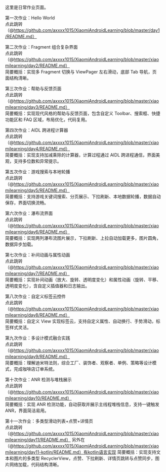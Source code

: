 这里是日常作业页面。

第一次作业：Hello World  
点此跳转（@https://github.com/axxxx1015/XiaomiAndroidLearning/blob/master/day1/README.md）

第二次作业：Fragment 组合复杂界面  
点此跳转（@https://github.com/axxxx1015/XiaomiAndroidLearning/blob/master/xiaomilearning/day2/README.md）  
简要概括：实现多 Fragment 切换与 ViewPager 左右滑动，底部 Tab 导航，页面结构清晰。

第三次作业：帮助与反馈页面  
点此跳转（@https://github.com/axxxx1015/XiaomiAndroidLearning/blob/master/xiaomilearning/day3/README.md）  
简要概括：实现现代风格的帮助与反馈页面，包含自定义 Toolbar、搜索框、快捷功能区和 FAQ 区域，布局优化，代码复用。

第四次作业：AIDL 跨进程计算器  
点此跳转（@https://github.com/axxxx1015/XiaomiAndroidLearning/blob/master/xiaomilearning/day4/README.md）  
简要概括：实现支持加减乘除的计算器，计算过程通过 AIDL 跨进程通信，界面美观，支持多位数和异常提示。

第五次作业：游戏搜索与本地轮播  
点此跳转（@https://github.com/axxxx1015/XiaomiAndroidLearning/blob/master/xiaomilearning/day5/README.md）  
简要概括：支持游戏关键词搜索、分页展示、下拉刷新、本地数据轮播，数据自动保存，界面切换流畅。

第六次作业：瀑布流界面  
点此跳转（@https://github.com/axxxx1015/XiaomiAndroidLearning/blob/master/xiaomilearning/day6/README.md）  
简要概括：实现两列瀑布流图片展示，下拉刷新、上拉自动加载更多，图片圆角，数据异步加载。

第七次作业：补间动画与属性动画  
点此跳转（@https://github.com/axxxx1015/XiaomiAndroidLearning/blob/master/xiaomilearning/day7/README.md）  
简要概括：实现补间动画（放大、旋转、透明度变化）和属性动画（旋转、平移、透明度变化），含自定义插值器和日志输出。

第八次作业：自定义标签云控件  
点此跳转（@https://github.com/axxxx1015/XiaomiAndroidLearning/blob/master/xiaomilearning/day8/README.md）  
简要概括：自定义 View 实现标签云，支持自定义属性、自动换行、手势滑动，标签样式灵活。

第九次作业：多设计模式融合实践  
点此跳转（@https://github.com/axxxx1015/XiaomiAndroidLearning/blob/master/xiaomilearning/day9/README.md）  
简要概括：理解迪米特法则，综合工厂、装饰者、观察者、单例、策略等设计模式，完成咖啡店订单系统。

第十次作业：ANR 检测与堆栈展示  
点此跳转（@https://github.com/axxxx1015/XiaomiAndroidLearning/blob/master/xiaomilearning/day10/README.md）  
简要概括：实现 ANR 检测功能，自动获取并展示主线程堆栈信息，支持一键触发 ANR，界面简洁易用。

第十一次作业：多类型滑动列表+点赞+详情页  
点此跳转（@https://github.com/axxxx1015/XiaomiAndroidLearning/blob/master/xiaomilearning/day11/README.md）
另外在（@https://github.com/axxxx1015/XiaomiAndroidLearning/blob/master/xiaomilearning/day11-kotlin/README.md）有kotlin语言实现
简要概括：实现支持文本和图片的多类型 RecyclerView，点赞、下拉刷新、详情页跳转与点赞同步，图片网络加载，代码结构清晰。



